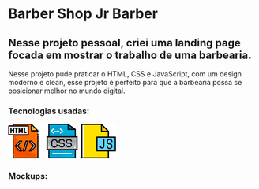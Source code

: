 # Barber Shop Jr Barber

## Nesse projeto pessoal, criei uma landing page focada em mostrar o trabalho de uma barbearia. 
Nesse projeto pude praticar o HTML, CSS e JavaScript, com um design moderno e clean, esse projeto 
é perfeito para que a barbearia possa se posicionar melhor no mundo digital.

### Tecnologias usadas:

<p>
  <img src="https://github.com/ailtonjunior11/barber-shop-jr-barber/blob/main/assets/img/html.png?raw=true" height="70" />
  <img src="https://github.com/ailtonjunior11/barber-shop-jr-barber/blob/main/assets/img/css.png?raw=true" height="70" />
  <img src="https://github.com/ailtonjunior11/barber-shop-jr-barber/blob/main/assets/img/js.png?raw=true" height="70" />
</p>

  ### Mockups:

